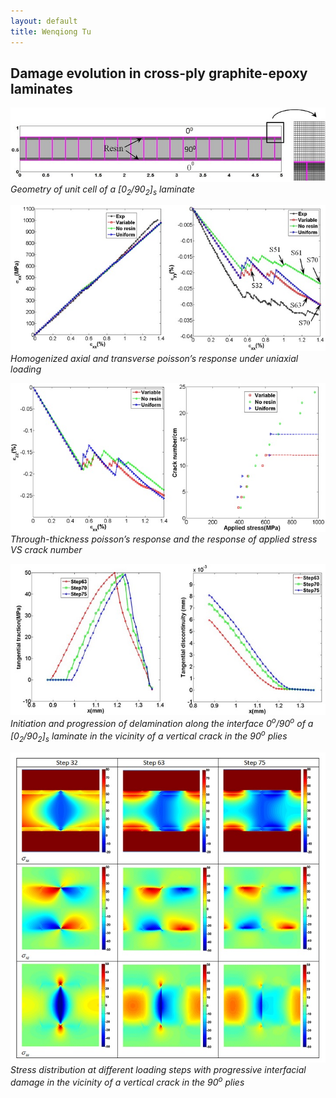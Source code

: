 ```yaml
---
layout: default
title: Wenqiong Tu
---
```

## Damage evolution in cross-ply graphite-epoxy laminates
![Project2 geometry](/assets/Project2_geometry.jpg)
*Geometry of unit cell of a [0<sub>2</sub>/90<sub>2</sub>]<sub>s</sub> laminate*  


![project2_homo1](/assets/project2_homo1.jpg)
*Homogenized axial and transverse poisson’s response under uniaxial loading*

![projects_homo2](/assets/projects_homo2.jpg)
*Through-thickness  poisson’s response and the response of applied stress VS crack number*

![application2_delamination](/assets/application2_delamination.jpg)
*Initiation and progression of delamination along the interface 0<sup>o</sup>/90<sup>o</sup> of a [0<sub>2</sub>/90<sub>2</sub>]<sub>s</sub> laminate in the vicinity of a vertical crack in the 90<sup>o</sup> plies*

![application2_stress](/assets/application2_stress.jpg)
*Stress distribution at different loading steps with progressive interfacial damage in the vicinity of a vertical crack in the 90<sup>o</sup> plies*